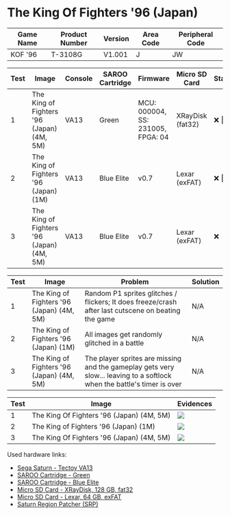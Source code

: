# The King Of Fighters '96 (Japan)

| Game Name | Product Number | Version | Area Code | Peripheral Code |
| --------- | -------------- | ------- | --------- | --------------- |
| KOF '96   | T-3108G        | V1.001  | J         | JW              |

| Test | Image                                     | Console | SAROO Cartridge | Firmware                          | Micro SD Card    | Status               | Time Played |
| ---- | ----------------------------------------- | ------- | --------------- | --------------------------------- | ---------------- | -------------------- | ----------- |
| 1    | The King of Fighters '96 (Japan) (4M, 5M) | VA13    | Green           | MCU: 000004, SS: 231005, FPGA: 04 | XRayDisk (fat32) | :x: :checkered_flag: | 37 minutes  |
| 2    | The King of Fighters '96 (Japan) (1M)     | VA13    | Blue Elite      | v0.7                              | Lexar (exFAT)    | :x: :checkered_flag: | 45 minutes  |
| 3    | The King of Fighters '96 (Japan) (4M, 5M) | VA13    | Blue Elite      | v0.7                              | Lexar (exFAT)    | :x:                  | 37 minutes  |

| Test | Image                                     | Problem                                                                                                                 | Solution |
| ---- | ----------------------------------------- | ----------------------------------------------------------------------------------------------------------------------- | -------- |
| 1    | The King of Fighters '96 (Japan) (4M, 5M) | Random P1 sprites glitches / flickers; It does freeze/crash after last cutscene on beating the game                     | N/A      |
| 2    | The King of Fighters '96 (Japan) (1M)     | All images get randomly glitched in a battle                                                                            | N/A      |
| 3    | The King of Fighters '96 (Japan) (4M, 5M) | The player sprites are missing and the gameplay gets very slow... leaving to a softlock when the battle's timer is over | N/A      |

| Test | Image                                     | Evidences                                                                                        |
| ---- | ----------------------------------------- | ------------------------------------------------------------------------------------------------ |
| 1    | The King Of Fighters '96 (Japan) (4M, 5M) | [![](https://img.youtube.com/vi/uXkwCQ9OlQU/0.jpg)](https://www.youtube.com/watch?v=uXkwCQ9OlQU) |
| 2    | The King of Fighters '96 (Japan) (1M)     | [![](https://img.youtube.com/vi/n07sI2Ldi0w/0.jpg)](https://www.youtube.com/watch?v=n07sI2Ldi0w) |
| 3    | The King Of Fighters '96 (Japan) (4M, 5M) | [![](https://img.youtube.com/vi/D9IfB5S1cnk/0.jpg)](https://www.youtube.com/watch?v=D9IfB5S1cnk) |

Used hardware links:

- [Sega Saturn - Tectoy VA13](../../../../Info/Consoles/VA13/README.md)
- [SAROO Cartridge - Green](../../../../Info/Cartridges/RetroGameParadiseStore/1.32F/README.md)
- [SAROO Cartridge - Blue Elite](../../../../Info/Cartridges/GuangzhouSanStarOnlineShop/1.6/README.md)
- [Micro SD Card - XRayDisk, 128 GB, fat32](../../../../Info/SdCards/XRayDisk/128GB/fat32/README.md)
- [Micro SD Card - Lexar, 64 GB, exFAT](../../../../Info/SdCards/Lexar/64GB/exfat/README.md)
- [Saturn Region Patcher (SRP)](https://segaxtreme.net/resources/saturn-region-patcher.81/download)
